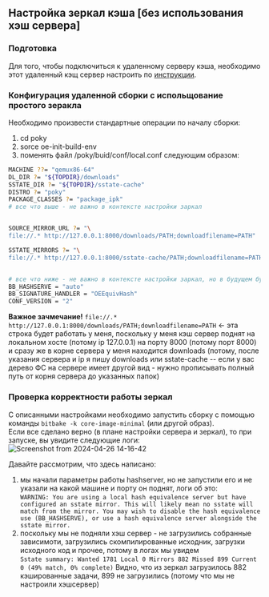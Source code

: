 ## Настройка зеркал кэша [без использования хэш сервера]
### Подготовка
Для того, чтобы подключиться к удаленному серверу кэша, необходимо этот удаленный кэщ сервер настроить по [инструкции](./yocto_cache/setup_http_server.md).

### Конфигурация удаленной сборки с испольщование простого зеракла
Необходимо произвести стандартные операции по началу сборки:
1) cd poky
2) sorce oe-init-build-env
3) поменять файл /poky/buid/conf/local.conf следующим образом:
```sh
MACHINE ??= "qemux86-64" 
DL_DIR ?= "${TOPDIR}/downloads"
SSTATE_DIR ?= "${TOPDIR}/sstate-cache"
DISTRO ?= "poky"
PACKAGE_CLASSES ?= "package_ipk"
# все что выше - не важно в контексте настройки заркал


SOURCE_MIRROR_URL ?= "\
file://.* http://127.0.0.1:8000/downloads/PATH;downloadfilename=PATH"

SSTATE_MIRRORS ?= "\
file://.* http://127.0.0.1:8000/sstate-cache/PATH;downloadfilename=PATH"


# все что ниже - не важно в контексте настройки заркал, но в будущем будет важно для настройки хэш сервера
BB_HASHSERVE = "auto"
BB_SIGNATURE_HANDLER = "OEEquivHash"
CONF_VERSION = "2"
```
**Важное зачмечание!**
`file://.* http://127.0.0.1:8000/downloads/PATH;downloadfilename=PATH`  <- эта строка будет работать у меня, поскольку у меня кэш сервер поднят на локальном хосте (потому ip 127.0.0.1) на порту 8000 (потому порт 8000) и сразу же в корне сервера у меня находится downloads (потому, после указания сервера и ip я пишу downloads или sstate-cache -- если у вас дерево ФС на сервере имеет другой вид - нужно прописывать полный путь от корня сервера до указанных папок) 

### Проверка корректности работы зеркал
С описанными настройками необходимо запустить сборку с помощью команды `bitbake -k core-image-minimal` (или другой образ).   
Если все сделано верно (в плане настройки сервера и зеркал), то при запуске, вы увидите следующие логи:  
![Screenshot from 2024-04-26 14-16-42](https://github.com/moevm/os_profiling/assets/90711883/b7df7be5-7894-4407-b670-1b1225569f5e)

Давайте рассмотрим, что здесь написано:
1) мы начали параметры работы hashserver, но не запустили его и не указали на какой машине и порту он поднят, логи об это:  
`WARNING: You are using a local hash equivalence server but have configured an sstate mirror. This will likely mean no sstate will match from the mirror. You may wish to disable the hash equivalence use (BB_HASHSERVE), or use a hash equivalence server alongside the sstate mirror.`
2) поскольку мы не подняли хэш сервер - не загрузились собранные зависимоти, загрузились скомпилированные исходник, загрузки исходного код и прочее, потому в логах мы увидем   
`Sstate summary: Wanted 1781 Local 0 Mirrors 882 Missed 899 Current 0 (49% match, 0% complete)`
Видно, что из зеркал загрузилось 882 кэшированные задачи, 899 не загрузились (потому что мы не настроили хэшсервер)

